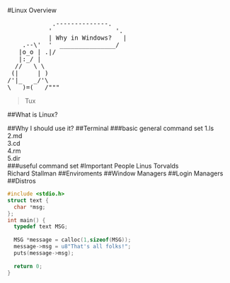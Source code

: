 #Linux Overview

<pre>
            .--------------.
           '                 '. 
           | Why in Windows?   |
    .--\'  '  _______________/
   |o_o | .|/
   |:_/ |
  //   \ \
 (|     | )
/'|_   _/'\
\___)=(___/"""
</pre>
> Tux

##What is Linux?

##Why I should use it?
##Terminal
###basic general command set
1.ls<br>
2.md<br>
3.cd<br>
4.rm<br>
5.dir<br>
###useful command set
#Important People
Linus Torvalds
<br>
Richard Stallman
##Enviroments
##Window Managers
##Login Managers
##Distros

```c
#include <stdio.h>
struct text {
  char *msg;
};
int main() {
  typedef text MSG;
  
  MSG *message = calloc(1,sizeof(MSG));
  message->msg = u8"That's all folks!";
  puts(message->msg);
  
  return 0;
}
```
